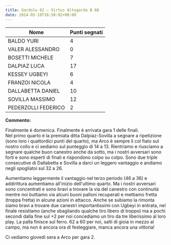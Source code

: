 ```yaml
---
title: Gardolo 62 – Virtus Altogarda B 60
date: 2014-05-18T16:58:02+00:00
---
```

| **Nome** | **Punti segnati** |
| -------- | ----------------- |
| BALDO YURI | 4 |
| VALER ALESSANDRO | 0 |
| BOSETTI MICHELE | 7 |
| DALPIAZ LUCA | 17 |
| KESSEY UGBEYI | 6 |
| FRANZOI NICOLA | 4 |
| DALLABETTA DANIEL | 10 |
| SOVILLA MASSIMO | 12 |
| PEDERZOLLI FEDERICO | 2 |

**Commento:**

Finalmente è domenica. Finalmente è arrivata gara 1 delle finali.  
Nel primo quarto è la premiata ditta Dalpiaz-Sovilla a segnare a ripetizione (sono loro i quattordici punti del quarto), ma Arco è sempre lì col fiato sul nostro collo e ci sediamo sul punteggio di 14 a 13. Rientriamo e riusciamo a segnare qualche buon canestro anche da sotto, ma i nostri avversari sono forti e sono esperti di finali e rispondono colpo su colpo. Sono due triple consecutive di Dallabetta e Sovilla a darci un leggero vantaggio e andiamo negli spogliatoi sul 32 a 26.

Aumentiamo leggermente il vantaggio nel terzo periodo (46 a 36) e addirittura aumentiamo all'inizio dell'ultimo quarto. Ma i nostri avversari sono concentrati e sono bravi a trovare la via del canestro con continuità mentre noi buttiamo via alcuni buoni palloni recuperati e mettiamo fretta (troppa fretta) in alcune azioni in attacco. Anche se subiamo la rimonta siamo bravi a trovare due canestri importantissimi con Ugbeyi in entrata, nel finale resistiamo (anche sbagliando qualche tiro libero di troppo) ma a pochi secondi dalla fine sul +2 per noi concediamo un tiro da tre liberissimo al loro play. La palla finisce sul ferro. 62 a 60 per noi, salti di gioia in mezzo al campo, ma non è ancora ora di festeggiare, manca ancora una vittoria!

Ci vediamo giovedì sera a Arco per gara 2.